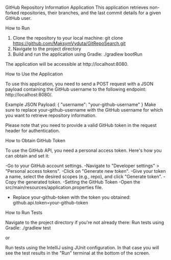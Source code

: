 GitHub Repository Information Application
This application retrieves non-forked repositories, their branches, and the last commit details for a given GitHub user.


How to Run


1) Clone the repository to your local machine:
   git clone https://github.com/MaksymVyduta/GitRepoSearch.git
2) Navigate to the project directory
3) Build and run the application using Gradle:
   ./gradlew bootRun

The application will be accessible at http://localhost:8080.


How to Use the Application


To use this application, you need to send a POST request with a JSON payload containing the GitHub username to the following endpoint: http://localhost:8080/.

Example JSON Payload:
{
"username": "your-github-username"
}
Make sure to replace your-github-username with the GitHub username for which you want to retrieve repository information.

Please note that you need to provide a valid GitHub token in the request header for authentication.


How to Obtain GitHub Token

To use the GitHub API, you need a personal access token. Here's how you can obtain and set it:

-Go to your GitHub account settings.
-Navigate to "Developer settings" > "Personal access tokens".
-Click on "Generate new token".
-Give your token a name, select the desired scopes (e.g., repo), and click "Generate token".
-Copy the generated token.
-Setting the GitHub Token
-Open the src/main/resources/application.properties file.
- Replace your-github-token with the token you obtained:
   github.api.token=your-github-token

How to Run Tests

Navigate to the project directory if you're not already there:
Run tests using Gradle:
./gradlew test

or

Run tests using the IntelliJ using JUnit configuration. In that case you will see the test results in the "Run" terminal at the bottom of the screen.


